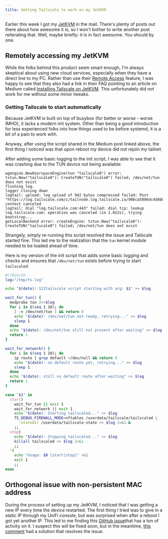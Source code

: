 ```yaml
---
title: Getting Tailscale to work on my JetKVM
---
```

Earlier this week I got my [JetKVM](https://jetkvm.com) in the mail. There's plenty of posts out there about how awesome it is, so I won't bother to write another post reiterating that. Well, maybe briefly: it is in fact awesome. You should by one.

## Remotely accessing my JetKVM

While the folks behind this product seem smart enough, I'm always skeptical about using new cloud services, especially when they have a direct line to my PC. Rather than use their [Remote Access](https://jetkvm.com/docs/networking/remote-access) feature, I was happy to see that they also had a link in their FAQ pointing to an article on Medium called [Installing Tailscale on JetKVM](https://medium.com/@brandontuttle/installing-tailscale-on-a-jetkvm-3c72355b7eb0). This unfortunately did not work for me without some minor tweaks. 
### Getting Tailscale to start automatically

Because JetKVM is built on top of busybox (for better or worse - worse IMHO), it lacks a modern init system. Other than being a good introduction for less experienced folks into how things used to be before systemd, it is a bit of a pain to work with.

Anyway, after using the script shared in the Medium post linked above, the first thing I noticed was that upon reboot my device did not rejoin my tailnet.

After adding some basic logging to the init script, I was able to see that it was crashing due to the TUN device not being available:

```
wgengine.NewUserspaceEngine(tun "tailscale0") error: tstun.New("tailscale0"): CreateTUN("tailscale0") failed; /dev/net/tun does not exist
flushing log.
logger closing down
logtail: upload: log upload of 942 bytes compressed failed: Post "https://log.tailscale.com/c/tailnode.log.tailscale.io/986ca5896dc4d4b0b3de7618f45bf030588040a882f53c226de82ebe42fc0c5f": context canceled
logtail: dial "log.tailscale.com:443" failed: dial tcp: lookup log.tailscale.com: operation was canceled (in 1.022s), trying bootstrap...
getLocalBackend error: createEngine: tstun.New("tailscale0"): CreateTUN("tailscale0") failed; /dev/net/tun does not exist
```

Strangely, simply re-running this script resolved the issue and Tailscale started fine. This led me to the realization that the `tun` kernel module needed to be loaded ahead of time.

Here is my version of the init script that adds some basic logging and checks and ensures that `/dev/net/tun` exists before trying to start `tailscaled`:

```bash
#!/bin/sh
log="/tmp/ts.log"

echo "$(date): S22tailscale script starting with arg: $1" >> $log

wait_for_tun() {
  modprobe tun 2>>$log
  for i in $(seq 1 10); do
    [ -e /dev/net/tun ] && return 0
    echo "$(date): /dev/net/tun not ready, retrying..." >> $log
    sleep 1
  done
  echo "$(date): /dev/net/tun still not present after waiting" >> $log
  return 1
}

wait_for_network() {
  for i in $(seq 1 10); do
    ip route | grep default >/dev/null && return 0
    echo "$(date): no default route yet, retrying..." >> $log
    sleep 1
  done
  echo "$(date): still no default route after waiting" >> $log
  return 1
}

case "$1" in
  start)
    wait_for_tun || exit 1
    wait_for_network || exit 1
    echo "$(date): Starting tailscaled..." >> $log
    TS_DEBUG_FIREWALL_MODE=nftables /userdata/tailscale/tailscaled \
      -statedir /userdata/tailscale-state >> $log 2>&1 &
    ;;
  stop)
    echo "$(date): Stopping tailscaled..." >> $log
    killall tailscaled >> $log 2>&1
    ;;
  *)
    echo "Usage: $0 {start|stop}" >&2
    exit 1
    ;;
esac
```
## Orthogonal issue with non-persistent MAC address

During the process of setting up my JetKVM, I noticed that I was getting a new IP every time the device restarted. The first thing I tried was to give in a static IP through my UniFi console, but was surprised when after a reboot I got yet another IP. This led to me finding this [GitHub issue](https://github.com/jetkvm/kvm/issues/375)that has a ton of activity on it. I suspect this will be fixed soon, but in the meantime, [this comment](https://github.com/jetkvm/kvm/issues/375#issuecomment-2832773429) had a solution that resolves the issue.